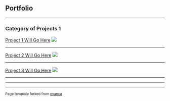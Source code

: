 ## Portfolio

---

### Category of Projects 1

[Project 1 Will Go Here](/sample_page)
<img src="images/dummy_thumbnail.jpg?raw=true"/>

---
[Project 2 Will Go Here](/pdf/sample_presentation.pdf)
<img src="images/dummy_thumbnail.jpg?raw=true"/>

---
[Project 3 Will Go Here](http://example.com/)
<img src="images/dummy_thumbnail.jpg?raw=true"/>

---

---




---
<p style="font-size:11px">Page template forked from <a href="https://github.com/evanca/quick-portfolio">evanca</a></p>
<!-- Remove above link if you don't want to attibute -->
